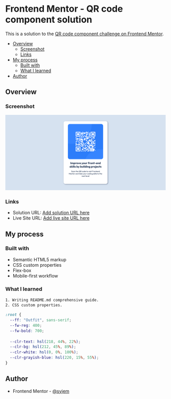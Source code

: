 # Frontend Mentor - QR code component solution

This is a solution to the [QR code component challenge on Frontend Mentor](https://www.frontendmentor.io/challenges/qr-code-component-iux_sIO_H).

- [Overview](#overview)
  - [Screenshot](#screenshot)
  - [Links](#links)
- [My process](#my-process)
  - [Built with](#built-with)
  - [What I learned](#what-i-learned)
- [Author](#author)

## Overview

### Screenshot

![](images/screenshot.png)

### Links

- Solution URL: [Add solution URL here](https://your-solution-url.com)
- Live Site URL: [Add live site URL here](https://your-live-site-url.com)

## My process

### Built with

- Semantic HTML5 markup
- CSS custom properties
- Flex-box
- Mobile-first workflow

### What I learned

    1. Writing README.md comprehensive guide.
    2. CSS custom properties.

```css
:root {
  --ff: "Outfit", sans-serif;
  --fw-reg: 400;
  --fw-bold: 700;

  --clr-text: hsl(218, 44%, 22%);
  --clr-bg: hsl(212, 45%, 89%);
  --clr-white: hsl(0, 0%, 100%);
  --clr-grayish-blue: hsl(220, 15%, 55%);
}
```

## Author

- Frontend Mentor - [@syjem](https://www.frontendmentor.io/profile/syjem)
